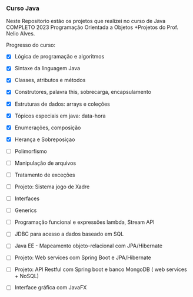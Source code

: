 ### Curso Java 
Neste Repositorio estão os projetos que realizei no curso de Java COMPLETO 2023 Programação Orientada a Objetos +Projetos do Prof. Nelio Alves. 

Progresso do curso: 

- [x] Lógica de programação e algoritmos

- [x] Sintaxe da linguagem Java

- [x] Classes, atributos e métodos

- [x] Construtores, palavra this, sobrecarga, encapsulamento

- [x] Estruturas de dados: arrays e coleções

- [x] Tópicos especiais em java: data-hora

- [x] Enumerações, composição

- [x] Herança e Sobreposiçao
  
- [ ] Polimorfismo

- [ ] Manipulação de arquivos

- [ ] Tratamento de exceções

- [ ] Projeto: Sistema jogo de Xadre

- [ ] Interfaces

- [ ] Generics

- [ ] Programação funcional e expressões lambda, Stream API

- [ ] JDBC para acesso a dados baseado em SQL

- [ ] Java EE - Mapeamento objeto-relacional com JPA/Hibernate

- [ ] Projeto: Web services com Spring Boot e JPA/Hibernate

- [ ] Projeto: API Restful com Spring boot e banco MongoDB ( web services + NoSQL)

- [ ] Interface gráfica com JavaFX
